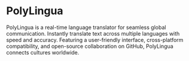 # PolyLingua
PolyLingua is a real-time language translator for seamless global communication. Instantly translate text across multiple languages with speed and accuracy. Featuring a user-friendly interface, cross-platform compatibility, and open-source collaboration on GitHub, PolyLingua connects cultures worldwide.
